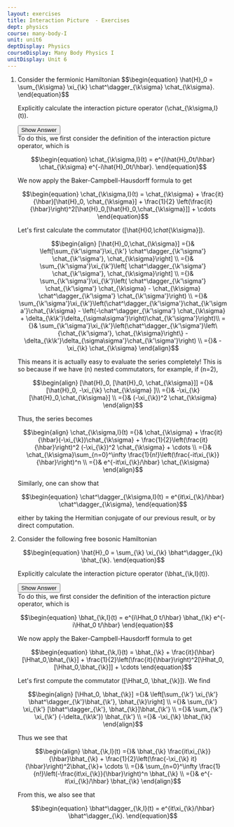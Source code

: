 ```yaml
---
layout: exercises
title: Interaction Picture  - Exercises
dept: physics
course: many-body-I
unit: unit6
deptDisplay: Physics
courseDisplay: Many Body Physics I
unitDisplay: Unit 6
---
```

<ol>
<li> <div class="exercise">  Consider the fermionic Hamiltonian
$$\begin{equation}
\hat{H}_0 = \sum_{\k\sigma} \xi_{\k} \chat^\dagger_{\k\sigma} \chat_{\k\sigma}.
\end{equation}$$

Explicitly calculate the interaction picture operator \(\chat_{\k\sigma,I}(t)\).

<div class="answerBox"> 
 <button onclick="myFunction('answer8')" class="answerButton">Show Answer</button> 
 <div  id='answer8' class="answer" >
To do this, we first consider the definition of the interaction picture operator, which is 

$$\begin{equation}
\chat_{\k\sigma,I}(t) = e^{i\hat{H}_0t/\hbar} \chat_{\k\sigma} e^{-i\hat{H}_0t/\hbar}.
\end{equation}$$

We now apply the Baker-Campbell-Hausdorff formula to get 

$$\begin{equation}
\chat_{\k\sigma,I}(t) = \chat_{\k\sigma} + \frac{it}{\hbar}[\hat{H}_0, \chat_{\k\sigma}] + \frac{1}{2} \left(\frac{it}{\hbar}\right)^2[\hat{H}_0,[\hat{H}_0,\chat_{\k\sigma}]] + \cdots
\end{equation}$$

Let's first calculate the commutator \([\hat{H}_0,\chat_{\k\sigma}]\). 

$$\begin{align}
[\hat{H}_0,\chat_{\k\sigma}] ={}& \left[\sum_{\k'\sigma'}\xi_{\k'} \chat^\dagger_{\k'\sigma'} \chat_{\k'\sigma'}, \chat_{\k\sigma}\right] \\
={}& \sum_{\k'\sigma'}\xi_{\k'}\left[ \chat^\dagger_{\k'\sigma'} \chat_{\k'\sigma'}, \chat_{\k\sigma}\right] \\
={}&  \sum_{\k'\sigma'}\xi_{\k'}\left( \chat^\dagger_{\k'\sigma'} \chat_{\k'\sigma'} \chat_{\k\sigma} - \chat_{\k\sigma} \chat^\dagger_{\k'\sigma'} \chat_{\k'\sigma'}\right) \\
={}& \sum_{\k'\sigma'}\xi_{\k'}\left(\chat^\dagger_{\k'\sigma'}\chat_{\k'\sigma'}\chat_{\k\sigma} - \left(-\chat^\dagger_{\k'\sigma'} \chat_{\k\sigma} + \delta_{\k\k'}\delta_{\sigma\sigma'}\right)\chat_{\k'\sigma'}\right)\\
={}&  \sum_{\k'\sigma'}\xi_{\k'}\left(\chat^\dagger_{\k'\sigma'}\left\{\chat_{\k'\sigma'}, \chat_{\k\sigma}\right\} - \delta_{\k\k'}\delta_{\sigma\sigma'}\chat_{\k'\sigma'}\right) \\
={}& -\xi_{\k} \chat_{\k\sigma}
\end{align}$$

This means it is actually easy to evaluate the series completely! This is so because if we have \(n\) nested commutators, for example, if \(n=2\), 

$$\begin{align}
[\hat{H}_0, [\hat{H}_0, \chat_{\k\sigma}]] ={}& [\hat{H}_0, -\xi_{\k} \chat_{\k\sigma} ]\\
={}& -\xi_{\k} [\hat{H}_0,\chat_{\k\sigma}] \\
={}& (-\xi_{\k})^2 \chat_{\k\sigma}
\end{align}$$

Thus, the series becomes 

$$\begin{align}
\chat_{\k\sigma,I}(t) ={}& \chat_{\k\sigma} + \frac{it}{\hbar}(-\xi_{\k})\chat_{\k\sigma} + \frac{1}{2}\left(\frac{it}{\hbar}\right)^2 (-\xi_{\k})^2 \chat_{\k\sigma} + \cdots \\
={}&  \chat_{\k\sigma}\sum_{n=0}^\infty \frac{1}{n!}\left(\frac{-it\xi_{\k}}{\hbar}\right)^n \\
={}& e^{-it\xi_{\k}/\hbar} \chat_{\k\sigma}
\end{align}$$

Similarly, one can show that 

$$\begin{equation}
\chat^\dagger_{\k\sigma,I}(t) = e^{it\xi_{\k}/\hbar} \chat^\dagger_{\k\sigma},
\end{equation}$$

either by taking the Hermitian conjugate of our previous result, or by direct computation.
</div> 
 </div>

</div> </li>
<li> <div class="exercise">  Consider the following free bosonic Hamiltonian 

$$\begin{equation}
\hat{H}_0 = \sum_{\k} \xi_{\k} \bhat^\dagger_{\k} \bhat_{\k}.
\end{equation}$$

Explicitly calculate the interaction picture operator \(\bhat_{\k,I}(t)\). 

<div class="answerBox"> 
 <button onclick="myFunction('answer65')" class="answerButton">Show Answer</button> 
 <div  id='answer65' class="answer" >
To do this, we first consider the definition of the interaction picture operator, which is 

$$\begin{equation}
\bhat_{\k,I}(t) = e^{i\Hhat_0 t/\hbar} \bhat_{\k} e^{-i\Hhat_0 t/\hbar}
\end{equation}$$

We now apply the Baker-Campbell-Hausdorff formula to get 

$$\begin{equation}
\bhat_{\k,I}(t) = \bhat_{\k} + \frac{it}{\hbar}[\Hhat_0,\bhat_{\k}] + \frac{1}{2}\left(\frac{it}{\hbar}\right)^2[\Hhat_0,[\Hhat_0,\bhat_{\k}]] + \cdots
\end{equation}$$

Let's first compute the commutator \([\Hhat_0, \bhat_{\k}]\). We find 

$$\begin{align}
[\Hhat_0, \bhat_{\k}] ={}& \left[\sum_{\k'} \xi_{\k'} \bhat^\dagger_{\k'}\bhat_{\k'}, \bhat_{\k}\right] \\
={}& \sum_{\k'} \xi_{\k'} [\bhat^\dagger_{\k'}, \bhat_{\k}]\bhat_{\k'} \\
={}& \sum_{\k'} \xi_{\k'} (-\delta_{\k\k'}) \bhat_{\k'} \\
={}& -\xi_{\k} \bhat_{\k}
\end{align}$$

Thus we see that 

$$\begin{align}
\bhat_{\k,I}(t) ={}& \bhat_{\k}  \frac{it\xi_{\k}}{\hbar}\bhat_{\k} + \frac{1}{2}\left(\frac{-\xi_{\k} it}{\hbar}\right)^2\bhat_{\k}+ \cdots \\
={}& \sum_{n=0}^\infty \frac{1}{n!}\left(-\frac{it\xi_{\k}}{\hbar}\right)^n \bhat_{\k} \\
={}& e^{-it\xi_{\k}/\hbar} \bhat_{\k}
\end{align}$$

From this, we also see that 

$$\begin{equation}
\bhat^\dagger_{\k,I}(t) = e^{it\xi_{\k}/\hbar} \bhat^\dagger_{\k}.
\end{equation}$$

</div> 
 </div>


</div> </li></ol>

